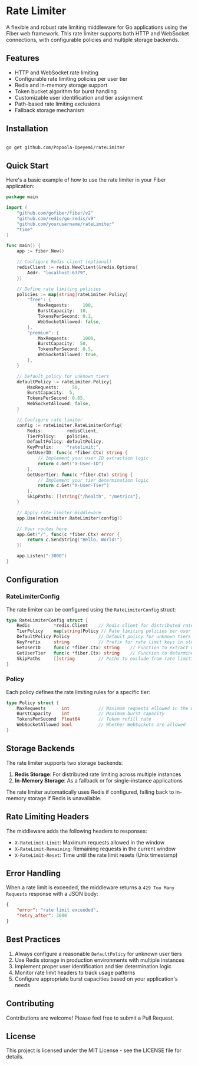 # Rate Limiter

A flexible and robust rate limiting middleware for Go applications using the Fiber web framework. This rate limiter supports both HTTP and WebSocket connections, with configurable policies and multiple storage backends.

## Features

- HTTP and WebSocket rate limiting
- Configurable rate limiting policies per user tier
- Redis and in-memory storage support
- Token bucket algorithm for burst handling
- Customizable user identification and tier assignment
- Path-based rate limiting exclusions
- Fallback storage mechanism

## Installation

```bash

go get github.com/Popoola-Opeyemi/rateLimiter
```

## Quick Start

Here's a basic example of how to use the rate limiter in your Fiber application:

```go
package main

import (
    "github.com/gofiber/fiber/v2"
    "github.com/redis/go-redis/v9"
    "github.com/yourusername/rateLimiter"
    "time"
)

func main() {
    app := fiber.New()

    // Configure Redis client (optional)
    redisClient := redis.NewClient(&redis.Options{
        Addr: "localhost:6379",
    })

    // Define rate limiting policies
    policies := map[string]rateLimiter.Policy{
        "free": {
            MaxRequests:     100,
            BurstCapacity:  10,
            TokensPerSecond: 0.1,
            WebSocketAllowed: false,
        },
        "premium": {
            MaxRequests:     1000,
            BurstCapacity:  50,
            TokensPerSecond: 0.5,
            WebSocketAllowed: true,
        },
    }

    // Default policy for unknown tiers
    defaultPolicy := rateLimiter.Policy{
        MaxRequests:     50,
        BurstCapacity:  5,
        TokensPerSecond: 0.05,
        WebSocketAllowed: false,
    }

    // Configure rate limiter
    config := rateLimiter.RateLimiterConfig{
        Redis:         redisClient,
        TierPolicy:    policies,
        DefaultPolicy: defaultPolicy,
        KeyPrefix:     "ratelimit:",
        GetUserID: func(c *fiber.Ctx) string {
            // Implement your user ID extraction logic
            return c.Get("X-User-ID")
        },
        GetUserTier: func(c *fiber.Ctx) string {
            // Implement your tier determination logic
            return c.Get("X-User-Tier")
        },
        SkipPaths: []string{"/health", "/metrics"},
    }

    // Apply rate limiter middleware
    app.Use(rateLimiter.RateLimiter(config))

    // Your routes here
    app.Get("/", func(c *fiber.Ctx) error {
        return c.SendString("Hello, World!")
    })

    app.Listen(":3000")
}
```

## Configuration

### RateLimiterConfig

The rate limiter can be configured using the `RateLimiterConfig` struct:

```go
type RateLimiterConfig struct {
    Redis         *redis.Client    // Redis client for distributed rate limiting
    TierPolicy    map[string]Policy // Rate limiting policies per user tier
    DefaultPolicy Policy           // Default policy for unknown tiers
    KeyPrefix     string           // Prefix for rate limit keys in storage
    GetUserID     func(c *fiber.Ctx) string    // Function to extract user ID
    GetUserTier   func(c *fiber.Ctx) string    // Function to determine user tier
    SkipPaths     []string         // Paths to exclude from rate limiting
}
```

### Policy

Each policy defines the rate limiting rules for a specific tier:

```go
type Policy struct {
    MaxRequests      int           // Maximum requests allowed in the window
    BurstCapacity    int           // Maximum burst capacity
    TokensPerSecond  float64       // Token refill rate
    WebSocketAllowed bool          // Whether WebSockets are allowed
}
```

## Storage Backends

The rate limiter supports two storage backends:

1. **Redis Storage**: For distributed rate limiting across multiple instances
2. **In-Memory Storage**: As a fallback or for single-instance applications

The rate limiter automatically uses Redis if configured, falling back to in-memory storage if Redis is unavailable.

## Rate Limiting Headers

The middleware adds the following headers to responses:

- `X-RateLimit-Limit`: Maximum requests allowed in the window
- `X-RateLimit-Remaining`: Remaining requests in the current window
- `X-RateLimit-Reset`: Time until the rate limit resets (Unix timestamp)

## Error Handling

When a rate limit is exceeded, the middleware returns a `429 Too Many Requests` response with a JSON body:

```json
{
    "error": "rate limit exceeded",
    "retry_after": 3600
}
```

## Best Practices

1. Always configure a reasonable `DefaultPolicy` for unknown user tiers
2. Use Redis storage in production environments with multiple instances
3. Implement proper user identification and tier determination logic
4. Monitor rate limit headers to track usage patterns
5. Configure appropriate burst capacities based on your application's needs

## Contributing

Contributions are welcome! Please feel free to submit a Pull Request.

## License

This project is licensed under the MIT License - see the LICENSE file for details.
